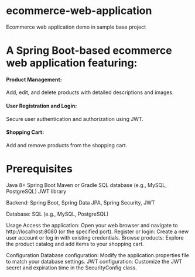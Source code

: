 # ecommerce-web-application
Ecommerce web application demo in sample base project
# A Spring Boot-based ecommerce web application featuring:

<h4>Product Management:</h4> Add, edit, and delete products with detailed descriptions and images.
<h4>User Registration and Login:</h4> Secure user authentication and authorization using JWT.
<h4>Shopping Cart:</h4> Add and remove products from the shopping cart.

# Prerequisites
Java 8+
Spring Boot
Maven or Gradle
SQL database (e.g., MySQL, PostgreSQL)
JWT library

Backend: Spring Boot, Spring Data JPA, Spring Security, JWT

Database: SQL (e.g., MySQL, PostgreSQL)

Usage
Access the application: Open your web browser and navigate to http://localhost:8080 (or the specified port).
Register or login: Create a new user account or log in with existing credentials.
Browse products: Explore the product catalog and add items to your shopping cart.

Configuration
Database configuration: Modify the application.properties file to match your database settings.
JWT configuration: Customize the JWT secret and expiration time in the SecurityConfig class.

